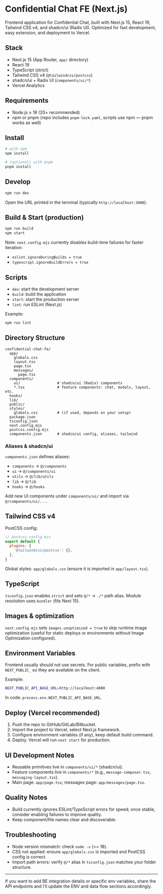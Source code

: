 # Confidential Chat FE (Next.js)

Frontend application for Confidential Chat, built with Next.js 15, React 19, Tailwind CSS v4, and shadcn/ui (Radix UI). Optimized for fast development, easy extension, and deployment to Vercel.

## Stack

- Next.js 15 (App Router, `app/` directory)
- React 19
- TypeScript (strict)
- Tailwind CSS v4 (`@tailwindcss/postcss`)
- shadcn/ui + Radix UI (`components/ui/*`)
- Vercel Analytics

## Requirements

- Node.js ≥ 18 (20+ recommended)
- npm or pnpm (repo includes `pnpm-lock.yaml`, scripts use npm — pnpm works as well)

## Install

```bash
# with npm
npm install

# (optional) with pnpm
pnpm install
```

## Develop

```bash
npm run dev
```
Open the URL printed in the terminal (typically `http://localhost:3000`).

## Build & Start (production)

```bash
npm run build
npm start
```

Note: `next.config.mjs` currently disables build-time failures for faster iteration:
- `eslint.ignoreDuringBuilds = true`
- `typescript.ignoreBuildErrors = true`

## Scripts

- `dev`: start the development server
- `build`: build the application
- `start`: start the production server
- `lint`: run ESLint (Next.js)

Example:
```bash
npm run lint
```

## Directory Structure

```
confidential-chat-fe/
  app/
    globals.css
    layout.tsx
    page.tsx
    messages/
      page.tsx
  components/
    ui/                 # shadcn/ui (Radix) components
    *.tsx               # feature components: chat, modals, layout, etc.
  hooks/
  lib/
  public/
  styles/
    globals.css         # (if used, depends on your setup)
  package.json
  tsconfig.json
  next.config.mjs
  postcss.config.mjs
  components.json       # shadcn/ui config, aliases, tailwind
```

### Aliases & shadcn/ui

`components.json` defines aliases:
- `components` → `@/components`
- `ui` → `@/components/ui`
- `utils` → `@/lib/utils`
- `lib` → `@/lib`
- `hooks` → `@/hooks`

Add new UI components under `components/ui/` and import via `@/components/ui/...`.

## Tailwind CSS v4

PostCSS config:
```js
// postcss.config.mjs
export default {
  plugins: {
    '@tailwindcss/postcss': {},
  },
}
```
Global styles: `app/globals.css` (ensure it is imported in `app/layout.tsx`).

## TypeScript

`tsconfig.json` enables `strict` and sets `@/*` → `./*` path alias. Module resolution uses `bundler` (fits Next 15).

## Images & optimization

`next.config.mjs` sets `images.unoptimized = true` to skip runtime image optimization (useful for static deploys or environments without Image Optimization configured).

## Environment Variables

Frontend usually should not use secrets. For public variables, prefix with `NEXT_PUBLIC_` so they are available on the client.

Example:
```bash
NEXT_PUBLIC_API_BASE_URL=http://localhost:4000
```
In code: `process.env.NEXT_PUBLIC_API_BASE_URL`.

## Deploy (Vercel recommended)

1. Push the repo to GitHub/GitLab/Bitbucket.
2. Import the project to Vercel, select Next.js framework.
3. Configure environment variables (if any), keep default build command.
4. Deploy. Vercel will run `next start` for production.

## UI Development Notes

- Reusable primitives live in `components/ui/*` (shadcn/ui).
- Feature components live in `components/*` (e.g., `message-composer.tsx`, `messaging-layout.tsx`).
- Main page: `app/page.tsx`; messages page: `app/messages/page.tsx`.

## Quality Notes

- Build currently ignores ESLint/TypeScript errors for speed; once stable, consider enabling failures to improve quality.
- Keep component/file names clear and discoverable.

## Troubleshooting

- Node version mismatch: check `node -v` (>= 18).
- CSS not applied: ensure `app/globals.css` is imported and PostCSS config is correct.
- Import path errors: verify `@/*` alias in `tsconfig.json` matches your folder structure.

---
If you want to add BE integration details or specific env variables, share the API endpoints and I’ll update the ENV and data flow sections accordingly.

